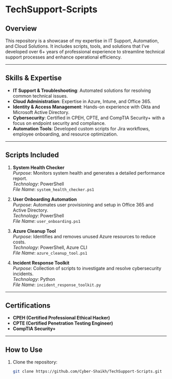 # TechSupport-Scripts

## Overview
This repository is a showcase of my expertise in IT Support, Automation, and Cloud Solutions. It includes scripts, tools, and solutions that I’ve developed over 6+ years of professional experience to streamline technical support processes and enhance operational efficiency.

---

## Skills & Expertise
- **IT Support & Troubleshooting**: Automated solutions for resolving common technical issues.
- **Cloud Administration**: Expertise in Azure, Intune, and Office 365.
- **Identity & Access Management**: Hands-on experience with Okta and Microsoft Active Directory.
- **Cybersecurity**: Certified in CPEH, CPTE, and CompTIA Security+ with a focus on endpoint security and compliance.
- **Automation Tools**: Developed custom scripts for Jira workflows, employee onboarding, and resource optimization.

---

## Scripts Included
1. **System Health Checker**  
   *Purpose*: Monitors system health and generates a detailed performance report.  
   *Technology*: PowerShell  
   *File Name*: `system_health_checker.ps1`

2. **User Onboarding Automation**  
   *Purpose*: Automates user provisioning and setup in Office 365 and Active Directory.  
   *Technology*: PowerShell  
   *File Name*: `user_onboarding.ps1`

3. **Azure Cleanup Tool**  
   *Purpose*: Identifies and removes unused Azure resources to reduce costs.  
   *Technology*: PowerShell, Azure CLI  
   *File Name*: `azure_cleanup_tool.ps1`

4. **Incident Response Toolkit**  
   *Purpose*: Collection of scripts to investigate and resolve cybersecurity incidents.  
   *Technology*: Python  
   *File Name*: `incident_response_toolkit.py`

---

## Certifications
- **CPEH (Certified Professional Ethical Hacker)**  
- **CPTE (Certified Penetration Testing Engineer)**  
- **CompTIA Security+**

---

## How to Use
1. Clone the repository:
   ```bash
   git clone https://github.com/Cyber-Shaikh/TechSupport-Scripts.git
